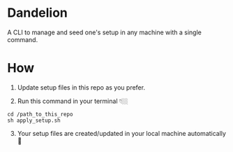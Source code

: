 # Dandelion
A CLI to manage and seed one's setup in any machine with a single command.

# How
1. Update setup files in this repo as you prefer.

2. Run this command in your terminal 👇🏼
```
cd /path_to_this_repo
sh apply_setup.sh
```

3. Your setup files are created/updated in your local machine automatically 🎉